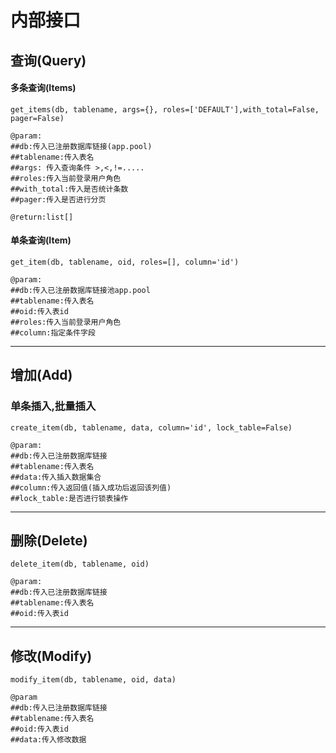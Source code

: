 # 内部接口
##  查询(Query)
#### 多条查询(Items)

```
get_items(db, tablename, args={}, roles=['DEFAULT'],with_total=False, pager=False)

@param:
##db:传入已注册数据库链接(app.pool)
##tablename:传入表名
##args: 传入查询条件 >,<,!=.....
##roles:传入当前登录用户角色
##with_total:传入是否统计条数
##pager:传入是否进行分页

@return:list[]
```
#### 单条查询(Item)
```
get_item(db, tablename, oid, roles=[], column='id')

@param:
##db:传入已注册数据库链接池app.pool
##tablename:传入表名
##oid:传入表id
##roles:传入当前登录用户角色
##column:指定条件字段
```


----------


## 增加(Add)
 

<h3> 单条插入,批量插入</h3>

```
create_item(db, tablename, data, column='id', lock_table=False)

@param:
##db:传入已注册数据库链接
##tablename:传入表名
##data:传入插入数据集合
##column:传入返回值(插入成功后返回该列值)
##lock_table:是否进行锁表操作
```
----------


## 删除(Delete)
```
delete_item(db, tablename, oid)

@param:
##db:传入已注册数据库链接
##tablename:传入表名
##oid:传入表id
```

----------


## 修改(Modify)
```
modify_item(db, tablename, oid, data)

@param
##db:传入已注册数据库链接
##tablename:传入表名
##oid:传入表id
##data:传入修改数据
```

